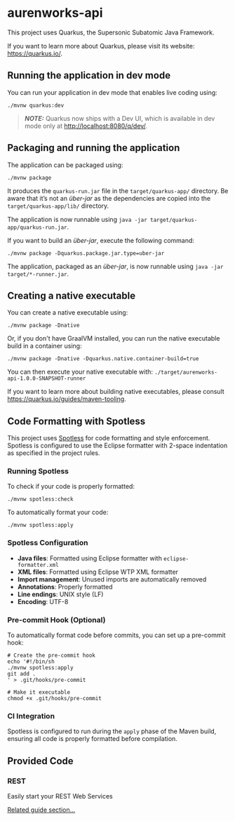 # aurenworks-api

This project uses Quarkus, the Supersonic Subatomic Java Framework.

If you want to learn more about Quarkus, please visit its website: <https://quarkus.io/>.

## Running the application in dev mode

You can run your application in dev mode that enables live coding using:

```shell script
./mvnw quarkus:dev
```

> **_NOTE:_**  Quarkus now ships with a Dev UI, which is available in dev mode only at <http://localhost:8080/q/dev/>.

## Packaging and running the application

The application can be packaged using:

```shell script
./mvnw package
```

It produces the `quarkus-run.jar` file in the `target/quarkus-app/` directory.
Be aware that it’s not an _über-jar_ as the dependencies are copied into the `target/quarkus-app/lib/` directory.

The application is now runnable using `java -jar target/quarkus-app/quarkus-run.jar`.

If you want to build an _über-jar_, execute the following command:

```shell script
./mvnw package -Dquarkus.package.jar.type=uber-jar
```

The application, packaged as an _über-jar_, is now runnable using `java -jar target/*-runner.jar`.

## Creating a native executable

You can create a native executable using:

```shell script
./mvnw package -Dnative
```

Or, if you don't have GraalVM installed, you can run the native executable build in a container using:

```shell script
./mvnw package -Dnative -Dquarkus.native.container-build=true
```

You can then execute your native executable with: `./target/aurenworks-api-1.0.0-SNAPSHOT-runner`

If you want to learn more about building native executables, please consult <https://quarkus.io/guides/maven-tooling>.

## Code Formatting with Spotless

This project uses [Spotless](https://github.com/diffplug/spotless) for code formatting and style enforcement. Spotless is configured to use the Eclipse formatter with 2-space indentation as specified in the project rules.

### Running Spotless

To check if your code is properly formatted:

```shell script
./mvnw spotless:check
```

To automatically format your code:

```shell script
./mvnw spotless:apply
```

### Spotless Configuration

- **Java files**: Formatted using Eclipse formatter with `eclipse-formatter.xml`
- **XML files**: Formatted using Eclipse WTP XML formatter
- **Import management**: Unused imports are automatically removed
- **Annotations**: Properly formatted
- **Line endings**: UNIX style (LF)
- **Encoding**: UTF-8

### Pre-commit Hook (Optional)

To automatically format code before commits, you can set up a pre-commit hook:

```shell script
# Create the pre-commit hook
echo '#!/bin/sh
./mvnw spotless:apply
git add .
' > .git/hooks/pre-commit

# Make it executable
chmod +x .git/hooks/pre-commit
```

### CI Integration

Spotless is configured to run during the `apply` phase of the Maven build, ensuring all code is properly formatted before compilation.

## Provided Code

### REST

Easily start your REST Web Services

[Related guide section...](https://quarkus.io/guides/getting-started-reactive#reactive-jax-rs-resources)
